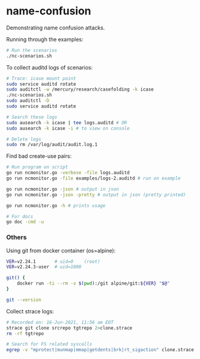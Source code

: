 # name-confusion
Demonstrating name confusion attacks.

Running through the examples:
```bash
# Run the scenarios
./nc-scenarios.sh
```

To collect auditd logs of scenarios:
```bash
# Trace: icase mount point
sudo service auditd rotate
sudo auditctl -w /mercury/research/casefolding -k icase
./nc-scenarios.sh
sudo auditctl -D
sudo service auditd rotate

# Search these logs
sudo ausearch -k icase | tee logs.auditd # OR
sudo ausearch -k icase -i # to view on console

# Delete logs
sudo rm /var/log/audit/audit.log.1
```

Find bad create-use pairs:
```bash
# Run program on script
go run ncmonitor.go -verbose -file logs.auditd
go run ncmonitor.go -file examples/logs-2.auditd # run on example

go run ncmonitor.go -json # output in json
go run ncmonitor.go -json -pretty # output in json (pretty printed)

go run ncmonitor.go -h # prints usage

# For docs
go doc -cmd -u
```

### Others

Using git from docker container (os=alpine):
```bash
VER=v2.24.1       # uid=0    (root)
VER=v2.24.3-user  # uid=1000

git() {
	docker run -ti --rm -v $(pwd):/git alpine/git:${VER} "$@"
}

git --version
```

Collect strace logs:
```bash
# Recorded on: 16-Jun-2021, 11:56 am EDT
strace git clone srcrepo tgtrepo 2>clone.strace
rm -rf tgtrepo

# Search for FS related syscalls
egrep -v "mprotect|munmap|mmap|getdents|brk|rt_sigaction" clone.strace | less
```
